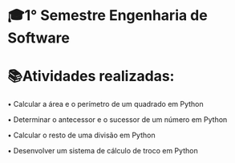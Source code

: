 # 🎓1° Semestre Engenharia de Software


# 📚Atividades realizadas:

•	Calcular a área e o perímetro de um quadrado em Python

•	Determinar o antecessor e o sucessor de um número em Python

•	Calcular o resto de uma divisão em Python

•   Desenvolver um sistema de cálculo de troco em Python